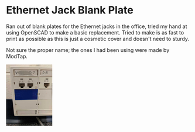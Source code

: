 # Ethernet Jack Blank Plate

Ran out of blank plates for the Ethernet jacks in the office, tried my hand at using OpenSCAD to make a basic replacement. Tried to make is as fast to print as possible as this is just a cosmetic cover and doesn't need to sturdy.

Not sure the proper name; the ones I had been using were made by ModTap. 

<img src="Images/Image_1.jpg" width=25% height=25%>
